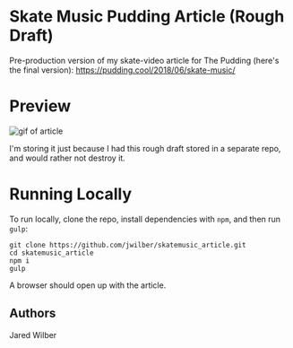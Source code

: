 # Skate Music Pudding Article (Rough Draft)

Pre-production version of my skate-video article for The Pudding (here's the final version): https://pudding.cool/2018/06/skate-music/

# Preview 

![gif of article](https://github.com/jwilber/skatemusic_article/blob/master/article_demo.gif?raw=true)


I'm storing it just because I had this rough draft stored in a separate repo, and would rather not destroy it.


# Running Locally

To run locally, clone the repo, install dependencies with `npm`, and then run `gulp`:

```
git clone https://github.com/jwilber/skatemusic_article.git
cd skatemusic_article
npm i
gulp
```

A browser should open up with the article.

## Authors

Jared Wilber
